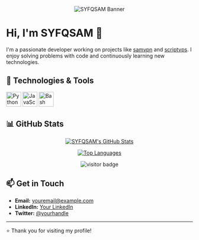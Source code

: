 <p align="center">
  <img src="https://capsule-render.vercel.app/api?text=SYFQSAM&animation=fadeIn&type=waving&color=gradient&height=100" alt="SYFQSAM Banner"/>
</p>

# Hi, I'm SYFQSAM 👋
I'm a passionate developer working on projects like [samvpn](https://github.com/syfqsamvpn/samvpn) and [scriptvps](https://github.com/syfqsamvpn/scriptvps). I enjoy solving problems with code and continuously learning new technologies.

## 🚀 Technologies & Tools
<p align="left">
  <img src="https://cdn.jsdelivr.net/gh/devicons/devicon/icons/python/python-original.svg" alt="Python" width="40" height="40"/>
  <img src="https://cdn.jsdelivr.net/gh/devicons/devicon/icons/javascript/javascript-original.svg" alt="JavaScript" width="40" height="40"/>
  <img src="https://cdn.jsdelivr.net/gh/devicons/devicon/icons/bash/bash-original.svg" alt="Bash" width="40" height="40"/>
</p>

## 📊 GitHub Stats
<p align="center">
  <a href="https://github.com/syfqsamvpn">
    <img src="https://github-readme-stats.vercel.app/api?username=syfqsamvpn&show_icons=true&theme=github_dark" alt="SYFQSAM's GitHub Stats" />
  </a>
</p>

<p align="center">
  <a href="https://github.com/syfqsamvpn">
    <img src="https://github-readme-stats.vercel.app/api/top-langs/?username=syfqsamvpn&layout=compact&theme=github_dark" alt="Top Languages" />
  </a>
</p>

<p align="center">
  <img src="https://visitor-badge.laobi.icu/badge?page_id=syfqsamvpn" alt="visitor badge"/>
</p>

## 📫 Get in Touch
- **Email:** youremail@example.com
- **LinkedIn:** [Your LinkedIn](https://linkedin.com/in/your-profile)
- **Twitter:** [@yourhandle](https://twitter.com/yourhandle)

---

⭐️ Thank you for visiting my profile!
